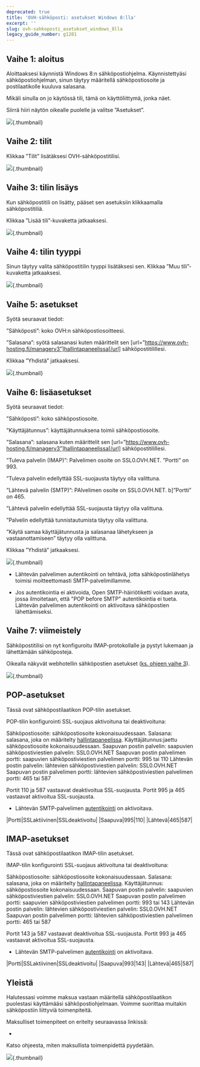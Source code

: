 ```yaml
---
deprecated: true
title: 'OVH-sähköposti: asetukset Windows 8:lla'
excerpt: ''
slug: ovh-sahkoposti_asetukset_windows_8lla
legacy_guide_number: g1281
---
```



## Vaihe 1: aloitus
Aloittaaksesi käynnistä Windows 8:n sähköpostiohjelma. Käynnistettyäsi sähköpostiohjelman, sinun täytyy määritellä sähköpostiosoite ja postilaatikolle kuuluva salasana.

Mikäli sinulla on jo käytössä tili, tämä on käyttöliittymä, jonka näet.

Siirrä hiiri näytön oikealle puolelle ja valitse ”Asetukset”.

![](images/img_1142.jpg){.thumbnail}


## Vaihe 2: tilit
Klikkaa ”Tilit” lisätäksesi OVH-sähköpostitilisi.

![](images/img_1143.jpg){.thumbnail}


## Vaihe 3: tilin lisäys
Kun sähköpostitili on lisätty, pääset sen asetuksiin klikkaamalla sähköpostitiliä.

Klikkaa ”Lisää tili”-kuvaketta jatkaaksesi.

![](images/img_1144.jpg){.thumbnail}


## Vaihe 4: tilin tyyppi
Sinun täytyy valita sähköpostitilin tyyppi lisätäksesi sen. Klikkaa ”Muu tili”-kuvaketta jatkaaksesi.

![](images/img_1145.jpg){.thumbnail}


## Vaihe 5: asetukset
Syötä seuraavat tiedot:

”Sähköposti”: koko OVH:n sähköpostiosoitteesi.

”Salasana”: syötä salasanasi kuten määrittelit sen [url=”https://www.ovh-hosting.fi/managerv3”]hallintapaneelissa[/url] sähköpostitilillesi.

Klikkaa ”Yhdistä” jatkaaksesi.

![](images/img_1146.jpg){.thumbnail}


## Vaihe 6: lisäasetukset
Syötä seuraavat tiedot:

”Sähköposti”: koko sähköpostiosoite.

”Käyttäjätunnus”: käyttäjätunnuksena toimii sähköpostiosoite.

”Salasana”: salasana kuten määrittelit sen [url=”https://www.ovh-hosting.fi/managerv3”]hallintapaneelissa[/url] sähköpostitilillesi.

”Tuleva palvelin (IMAP)”: Palvelimen osoite on SSL0.OVH.NET. ”Portti” on 993.

”Tuleva palvelin edellyttää SSL-suojausta täytyy olla valittuna.

”Lähtevä palvelin (SMTP)”: PAlvelimen osoite on SSL0.OVH.NET. b]”Portti” on 465.

”Lähtevä palvelin edellyttää SSL-suojausta täytyy olla valittuna.

”Palvelin edellyttää tunnistautumista täytyy olla valittuna.

”Käytä samaa käyttäjätunnusta ja salasanaa lähetykseen ja vastaanottamiseen” täytyy olla valittuna.

Klikkaa ”Yhdistä” jatkaaksesi.

![](images/img_1147.jpg){.thumbnail}

- Lähtevän palvelimen autentikointi on tehtävä, jotta sähköpostinlähetys toimisi moitteettomasti SMTP-palvelimillamme.

- Jos autentikointia ei aktivoida, Open SMTP-häiriötiketti voidaan avata, jossa ilmoitetaan, että "POP before SMTP" autentikointia ei tueta. Lähtevän palvelimen autentikointi on aktivoitava sähköpostien lähettämiseksi.




## Vaihe 7: viimeistely
Sähköpostitilisi on nyt konfiguroitu IMAP-protokollalle ja pystyt lukemaan ja lähettämään sähköposteja.

Oikealla näkyvät webhotellin sähköpostien asetukset ([ks. ohjeen vaihe 3](#configuration_protocole_imap_partie_3_ajouter_un_compte)).

![](images/img_1148.jpg){.thumbnail}


## POP-asetukset
Tässä ovat sähköpostilaatikon POP-tilin asetukset.

POP-tilin konfigurointi SSL-suojaus aktivoituna tai deaktivoituna: 

Sähköpostiosoite: sähköpostiosoite kokonaisuudessaan.
Salasana: salasana, joka on määritelty [hallintapaneelissa](https://www.ovh.com/managerv3/).
Käyttäjätunnus:jaettu sähköpostiosoite kokonaisuudessaan.
Saapuvan postin palvelin: saapuvien sähköpostiviestien palvelin: SSL0.OVH.NET
Saapuvan postin palvelimen portti: saapuvien sähköpostiviestien palvelimen portti: 995 tai 110
Lähtevän postin palvelin: lähtevien sähköpostiviestien palvelin: SSL0.OVH.NET
Saapuvan postin palvelimen portti: lähtevien sähköpostiviestien palvelimen portti: 465 tai 587

Portit 110 ja 587 vastaavat deaktivoitua SSL-suojausta.
Portit 995 ja 465 vastaavat  aktivoitua SSL-suojausta.


- Lähtevän SMTP-palvelimen [autentikointi](#configuration_protocole_imap_partie_6_parametres_avances) on aktivoitava.


|Portti|SSLaktiivinen|SSLdeaktivoitu|
|Saapuva|995|110|
|Lähtevä|465|587|




## IMAP-asetukset
Tässä ovat sähköpostilaatikon IMAP-tilin asetukset.

IMAP-tilin konfigurointi SSL-suojaus aktivoituna tai deaktivoituna: 

Sähköpostiosoite: sähköpostiosoite kokonaisuudessaan.
Salasana: salasana, joka on määritelty [hallintapaneelissa](https://www.ovh.com/managerv3/).
Käyttäjätunnus: sähköpostiosoite kokonaisuudessaan.
Saapuvan postin palvelin: saapuvien sähköpostiviestien palvelin: SSL0.OVH.NET
Saapuvan postin palvelimen portti: saapuvien sähköpostiviestien palvelimen portti: 993 tai 143
Lähtevän postin palvelin: lähtevien sähköpostiviestien palvelin: SSL0.OVH.NET
Saapuvan postin palvelimen portti: lähtevien sähköpostiviestien palvelimen portti: 465 tai 587

Portit 143 ja 587 vastaavat deaktivoitua SSL-suojausta.
Portit 993 ja 465 vastaavat  aktivoitua SSL-suojausta.


- Lähtevän SMTP-palvelimen [autentikointi](#configuration_protocole_imap_partie_6_parametres_avances) on aktivoitava.


|Portti|SSLaktiivinen|SSLdeaktivoitu|
|Saapuva|993|143|
|Lähtevä|465|587|




## Yleistä
Halutessasi voimme maksua vastaan määritellä sähköpostilaatikon puolestasi käyttämääsi sähköpostiohjelmaan. Voimme suorittaa muitakin sähköpostiin liittyviä toimenpiteitä.

Maksulliset toimenpiteet on eritelty seuraavassa linkissä:


- []({legacy}1683)


Katso ohjeesta, miten maksullista toimenpidettä pyydetään.

![](images/img_2500.jpg){.thumbnail}

